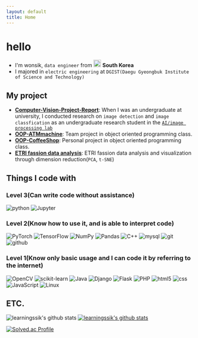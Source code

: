 ```yaml
---
layout: default
title: Home
---
```


# hello 

<!--
![cylinder](https://capsule-render.vercel.app/api?type=cylinder&color=auto&text=Hello%20World!&fontAlignY=45&fontSize=40&height=150&animation=blinking&desc=Wonssik's%20github%20profile&descAlignY=70)

<h1><img src="https://emojis.slackmojis.com/emojis/images/1531849430/4246/blob-sunglasses.gif?1531849430" width="30"/> Hello World! </h1>
<img src="https://raw.githubusercontent.com/learningssik/learningssik/main/claire-dancing.gif" width="200"/> 
-->

- ‍I'm wonsik, `data engineer` from <img src="https://raw.githubusercontent.com/learningssik/learningssik/main/south-korea.png" width="20"/> <b>South Korea</b> 
- ‍I majored in `electric engineering` at `DGIST(Daegu Gyeongbuk Institute of Science and Technology)`



<h2>My project </h2>

- <a href = "https://github.com/learningssik/Computer-Vision-Project-Report">**Computer-Vision-Project-Report**</a>: When I was an undergraduate at university, I conducted research on `image detection` and `image classfication` as an undergraduate research student in the <a href = "https://sites.google.com/view/mispl"> `AI/image processing lab` </a>
- <a href = "https://github.com/learningssik/OOP-ATMmachine">**OOP-ATMmachine**</a>: Team project in object oriented programming class.
- <a href = "https://github.com/learningssik/OOP-CoffeeShop">**OOP-CoffeeShop**</a>: Personal project in object oriented programming class.
- <a href = "https://velog.io/@learningssik/PCA-t-SNE-%EC%B0%A8%EC%9B%90-%EB%B6%84%EC%84%9D1">**ETRI fassion data analysis**</a>: ETRI fassion data analysis and visualization through dimension reduction(`PCA`, `t-SNE`)


<h2>Things I code with</h2>
  
  <h3>Level 3(Can write code without assistance)</h3>
  <p>
  <img alt="python" src="https://img.shields.io/badge/-Python-3776AB?style=flat-square&logo=python&logoColor=white" />
  <img alt="Jupyter" src="https://img.shields.io/badge/-Jupyter-F37626?style=flat-square&logo=Jupyter&logoColor=white" />
  </p>
  
  
  <h3>Level 2(Know how to use it, and is able to interpret code)</h3>
  <p>
  <img alt="PyTorch" src="https://img.shields.io/badge/-PyTorch-EE4C2C?style=flat-square&logo=PyTorch&logoColor=white" />
  <img alt="TensorFlow" src="https://img.shields.io/badge/-TensorFlow-FF6F00?style=flat-square&logo=TensorFlow&logoColor=white" />
  
  <img alt="NumPy" src="https://img.shields.io/badge/-NumPy-013243?style=flat-square&logo=NumPy&logoColor=white" />
  <img alt="Pandas" src="https://img.shields.io/badge/-Pandas-150458?style=flat-square&logo=Pandas&logoColor=white" />
  
  <img alt="C++" src="https://img.shields.io/badge/-C++-00599C?style=flat-square&logo=c%2B%2B&logoColor=white" />
  
  <img alt="mysql" src="https://img.shields.io/badge/-MySQL-4479A1?style=flat-square&logo=mysql&logoColor=white" />
  
  <img alt="git" src="https://img.shields.io/badge/-Git-F05032?style=flat-square&logo=git&logoColor=white" />
  <img alt="github" src="https://img.shields.io/badge/-GitHub-181717?style=flat-square&logo=github&logoColor=white" />
  </p>
  
  
  <h3>Level 1(Know only basic usage and I can code it by referring to the internet)</h3>
  <p>
  <img alt="OpenCV" src="https://img.shields.io/badge/-OpenCV-5C3EE8?style=flat-square&logo=OpenCV&logoColor=white" />
  <img alt="scikit-learn" src="https://img.shields.io/badge/-scikit_learn-F7931E?style=flat-square&logo=scikit-learn&logoColor=white" />
  
  <img alt="Java" src="https://img.shields.io/badge/-Java-007396?style=flat-square&logo=Java&logoColor=white" />
  


  <img alt="Django" src="https://img.shields.io/badge/-Django-092e20?style=flat-square&logo=Django&logoColor=white" />
  <img alt="Flask" src="https://img.shields.io/badge/-Flask-000000?style=flat-square&logo=Flask&logoColor=white" />
  <img alt="PHP" src="https://img.shields.io/badge/-PHP-777BB4?style=flat-square&logo=PHP&logoColor=white" />
  
  <img alt="html5" src="https://img.shields.io/badge/-HTML5-E34F26?style=flat-square&logo=html5&logoColor=white" />
  <img alt="css" src="https://img.shields.io/badge/-CSS-1572B6?style=flat-square&logo=css3&logoColor=white" />
  <img alt="JavaScript" src="https://img.shields.io/badge/-JavaScript-yellow?style=flat-square&logo=JavaScript&logoColor=white" />
  
  <img alt="Linux" src="https://img.shields.io/badge/-Linux-yellow?style=flat-square&logo=Linux&logoColor=white" />
  </p>

<h2>ETC.</h2>

![learningssik's github stats](https://github-readme-stats.vercel.app/api?username=learningssik&show_icons=true) <tab> [![learningssik's github stats](https://github-readme-stats.vercel.app/api/top-langs/?username=learningssik&show_icons=true&hide_border=true&title_color=004386&icon_color=004386&layout=compact)](https://github.com/learningssik)     
  
[![Solved.ac Profile](http://mazassumnida.wtf/api/v2/generate_badge?boj=yoon6624)](https://solved.ac//)
  
  
<!--
Hh
**MegaGnar13/MegaGnar13** is a ✨ _special_ ✨ repository because its `README.md` (this file) appears on your GitHub profile.

Here are some ideas to get you started:

-  I’m currently working on ...




-  I’m currently learning ...
-  I’m looking to collaborate on ...
-  I’m looking for help with ...
-  Ask me about ...
-  How to reach me: ...
-  Pronouns: ...dd
- ⚡ Fun fact: ...
-->